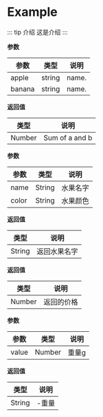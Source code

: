 # Example 

::: tip 介绍
这是介绍
:::
<vtmd-notes 
 version="1.1.1"
 versionCn="版本号"
 author="zhangzhihao"
 authorCn="作者"
 url="www.3zsd.com"
 urlCn="地址"
 image="./images/1.jpeg"
 imageCn="图片"
 txt="文本2"
/> 

**参数** 

| 参数 | 类型 | 说明
| ---- | ---- | ---- | 
| apple | string | name. 
| banana | string | name. 

**返回值** 

| 类型 | 说明
| ---- | ---- | 
| Number | Sum of a and b 

<vtmd-head2 content="props"/> 

<vtmd-props
  name="apple" 
  type="String" 
/> 

<vtmd-notes 
 txt=" 这是苹果"
/> 

 

<vtmd-props
  name="banana" 
  type="String" 
  required="true" 
/> 

<vtmd-notes 
 txt=" 这是香蕉"
/> 

 

<vtmd-head2 content="data"/> 

<vtmd-props
  name="apple" 
  type="String" 
/> 

<vtmd-notes 
 txt=" 这是苹果"
/> 

 

<vtmd-props
  name="banana" 
  type="Number" 
/> 

<vtmd-notes 
 txt=" 这是香蕉"
/> 

 

<vtmd-props
  name="fruits" 
  type="Object" 
/> 

<vtmd-notes 
 txt=" 这是水果"
/> 

 

<vtmd-head2 content="methods"/> 

<vtmd-method-name
name="eat" 
  params="name, color"
  returns="String " 
/> 

<vtmd-notes 
 txt="吃"
/> 

**参数** 

| 参数 | 类型 | 说明
| ---- | ---- | ---- | 
| name | String | 水果名字 
| color | String | 水果颜色 

**返回值** 

| 类型 | 说明
| ---- | ---- | 
| String | 返回水果名字 

 

<vtmd-head2 content="computed"/> 

<vtmd-method-name
name="price" 
  returns="Number " 
/> 

<vtmd-notes 
 txt=" 价格"
/> 

**返回值** 

| 类型 | 说明
| ---- | ---- | 
| Number | 返回的价格 

 

<vtmd-method-name
name="weight" 
/> 

<vtmd-notes 
 txt=" 重量"
/> 

 

<vtmd-method-name
name="color" 
/> 

<vtmd-notes 
 txt=" 颜色"
/> 

 

<vtmd-head2 content="filters"/> 

<vtmd-method-name
name="weight" 
  params="value"
  returns="String " 
/> 

<vtmd-notes 
 txt="带上单位"
/> 

**参数** 

| 参数 | 类型 | 说明
| ---- | ---- | ---- | 
| value | Number | 重量g 

**返回值** 

| 类型 | 说明
| ---- | ---- | 
| String | -重量 

 

<vtmd-head2 content="watch"/> 

<vtmd-method-name
name="color" 
/> 

<vtmd-notes 
 txt=" 监听颜色变化"
/> 

 

